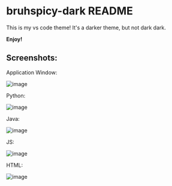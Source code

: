 # bruhspicy-dark README

This is my vs code theme! It's a darker theme, but not dark dark.

**Enjoy!**

## Screenshots:

Application Window:

![image](https://user-images.githubusercontent.com/96800313/204687974-8d9f5aeb-c4ef-4201-8890-ac0a698856d0.png)

Python:

![image](https://user-images.githubusercontent.com/96800313/204687847-4fa3a70c-2998-4ac0-b036-765022249f0d.png)

Java:

![image](https://user-images.githubusercontent.com/96800313/204682262-6a76c5c2-5582-45ac-af0a-05e5ab4af107.png)

JS:

![image](https://user-images.githubusercontent.com/96800313/204682663-569920fa-396c-43a9-bcbe-4663f69c9294.png)

HTML:

![image](https://user-images.githubusercontent.com/96800313/204682612-a8da510d-18ff-441f-a909-d2cb328adb29.png)

